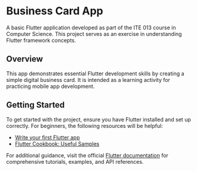 # Business Card App

A basic Flutter application developed as part of the ITE 013 course in Computer Science. This project serves as an exercise in understanding Flutter framework concepts.

## Overview

This app demonstrates essential Flutter development skills by creating a simple digital business card. It is intended as a learning activity for practicing mobile app development.

## Getting Started

To get started with the project, ensure you have Flutter installed and set up correctly. For beginners, the following resources will be helpful:

- [Write your first Flutter app](https://docs.flutter.dev/get-started/codelab)
- [Flutter Cookbook: Useful Samples](https://docs.flutter.dev/cookbook)

For additional guidance, visit the official [Flutter documentation](https://docs.flutter.dev/) for comprehensive tutorials, examples, and API references.
